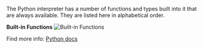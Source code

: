 The Python interpreter has a number of functions and types built into it that are always available. They are listed here in alphabetical order.

**Built-in Functions**
 ![Built-in Functions](https://raw.githubusercontent.com/Asabeneh/30-Days-Of-Python/master/images/builtin-functions.png)


Find more info: [Python docs](https://docs.python.org/3.9/library/functions.html)

